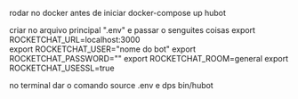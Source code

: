 
rodar no docker antes de iniciar
docker-compose up hubot

criar no arquivo principal ".env" e passar o senguites coisas
export ROCKETCHAT_URL=localhost:3000    
export ROCKETCHAT_USER="nome do bot"
export ROCKETCHAT_PASSWORD=""
export ROCKETCHAT_ROOM=general
export ROCKETCHAT_USESSL=true


no terminal dar o comando source .env e dps bin/hubot
